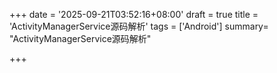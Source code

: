 +++
date = '2025-09-21T03:52:16+08:00'
draft = true
title = 'ActivityManagerService源码解析'
tags = ['Android']
summary= "ActivityManagerService源码解析"

+++



